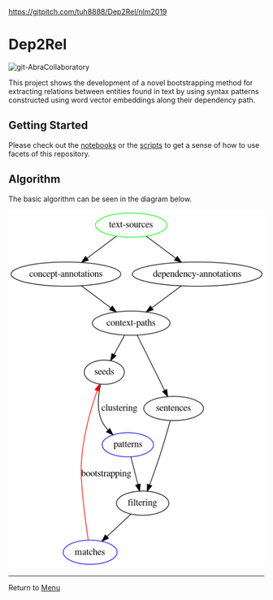 https://gitpitch.com/tuh8888/Dep2Rel/nlm2019

# Dep2Rel
<img src="https://img.shields.io/badge/ReproducibleResearch-AbraCollaboratory-magenta.svg?style=plastic" alt="git-AbraCollaboratory">

This project shows the development of a novel bootstrapping method for extracting relations between entities found in text by using syntax patterns constructed using word vector embeddings along their dependency path.

## Getting Started  
Please check out the [notebooks](notebooks) or the [scripts](src/scripts) to get a sense of how to use facets of this repository.

## Algorithm

The basic algorithm can be seen in the diagram below.

![Algorithm][algorithm]



_____

Return to [Menu](#getting-started)


[algorithm]:https://github.com/tuh8888/Dep2Rel/raw/master/resources/algorithm.png "Dep2Rel Algorithm"
